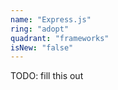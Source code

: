 ```yaml
---
name: "Express.js"
ring: "adopt"
quadrant: "frameworks"
isNew: "false"
---
```


TODO: fill this out

